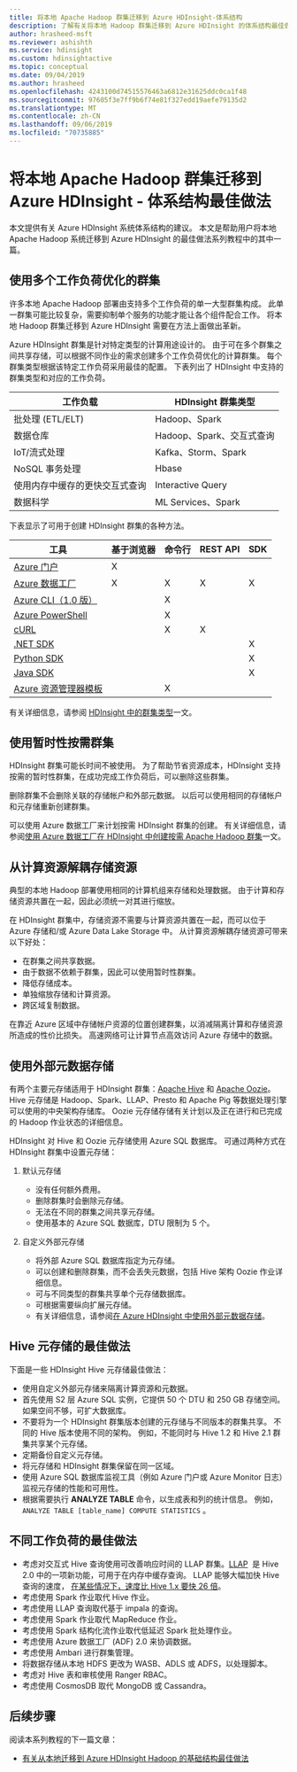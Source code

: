 ```yaml
---
title: 将本地 Apache Hadoop 群集迁移到 Azure HDInsight-体系结构
description: 了解有关将本地 Hadoop 群集迁移到 Azure HDInsight 的体系结构最佳做法。
author: hrasheed-msft
ms.reviewer: ashishth
ms.service: hdinsight
ms.custom: hdinsightactive
ms.topic: conceptual
ms.date: 09/04/2019
ms.author: hrasheed
ms.openlocfilehash: 4243100d74515576463a6812e31625ddc0ca1f48
ms.sourcegitcommit: 97605f3e7ff9b6f74e81f327edd19aefe79135d2
ms.translationtype: MT
ms.contentlocale: zh-CN
ms.lasthandoff: 09/06/2019
ms.locfileid: "70735885"
---
```

# <a name="migrate-on-premises-apache-hadoop-clusters-to-azure-hdinsight---architecture-best-practices"></a>将本地 Apache Hadoop 群集迁移到 Azure HDInsight - 体系结构最佳做法

本文提供有关 Azure HDInsight 系统体系结构的建议。 本文是帮助用户将本地 Apache Hadoop 系统迁移到 Azure HDInsight 的最佳做法系列教程中的其中一篇。

## <a name="use-multiple-workload-optimized-clusters"></a>使用多个工作负荷优化的群集

许多本地 Apache Hadoop 部署由支持多个工作负荷的单一大型群集构成。 此单一群集可能比较复杂，需要抑制单个服务的功能才能让各个组件配合工作。 将本地 Hadoop 群集迁移到 Azure HDInsight 需要在方法上面做出革新。

Azure HDInsight 群集是针对特定类型的计算用途设计的。 由于可在多个群集之间共享存储，可以根据不同作业的需求创建多个工作负荷优化的计算群集。 每个群集类型根据该特定工作负荷采用最佳的配置。 下表列出了 HDInsight 中支持的群集类型和对应的工作负荷。

|**工作负载**|**HDInsight 群集类型**|
|---|---|
|批处理 (ETL/ELT)|Hadoop、Spark|
|数据仓库|Hadoop、Spark、交互式查询|
|IoT/流式处理|Kafka、Storm、Spark|
|NoSQL 事务处理|Hbase|
|使用内存中缓存的更快交互式查询|Interactive Query|
|数据科学|ML Services、Spark|

下表显示了可用于创建 HDInsight 群集的各种方法。

|**工具**|**基于浏览器**|**命令行**|**REST API**|**SDK**|
|---|---|---|---|---|
|[Azure 门户](../hdinsight-hadoop-create-linux-clusters-portal.md)|X||||
|[Azure 数据工厂](../hdinsight-hadoop-create-linux-clusters-adf.md)|X|X|X|X|
|[Azure CLI（1.0 版）](../hdinsight-hadoop-create-linux-clusters-azure-cli.md)||X|||
|[Azure PowerShell](../hdinsight-hadoop-create-linux-clusters-azure-powershell.md)||X|||
|[cURL](../hdinsight-hadoop-create-linux-clusters-curl-rest.md)||X|X||
|[.NET SDK](../hdinsight-hadoop-create-linux-clusters-dotnet-sdk.md)||||X|
|[Python SDK](https://docs.microsoft.com/python/api/overview/azure/hdinsight?view=azure-python)||||X|
|[Java SDK](https://docs.microsoft.com/java/api/overview/azure/hdinsight?view=azure-java-stable)||||X|
|[Azure 资源管理器模板](../hdinsight-hadoop-create-linux-clusters-arm-templates.md)||X|||

有关详细信息，请参阅 [HDInsight 中的群集类型](../hadoop/apache-hadoop-introduction.md)一文。

## <a name="use-transient-on-demand-clusters"></a>使用暂时性按需群集

HDInsight 群集可能长时间不被使用。 为了帮助节省资源成本，HDInsight 支持按需的暂时性群集，在成功完成工作负荷后，可以删除这些群集。

删除群集不会删除关联的存储帐户和外部元数据。 以后可以使用相同的存储帐户和元存储重新创建群集。

可以使用 Azure 数据工厂来计划按需 HDInsight 群集的创建。 有关详细信息，请参阅[使用 Azure 数据工厂在 HDInsight 中创建按需 Apache Hadoop 群集](../hdinsight-hadoop-create-linux-clusters-adf.md)一文。

## <a name="decouple-storage-from-compute"></a>从计算资源解耦存储资源

典型的本地 Hadoop 部署使用相同的计算机组来存储和处理数据。 由于计算和存储资源共置在一起，因此必须统一对其进行缩放。

在 HDInsight 群集中，存储资源不需要与计算资源共置在一起，而可以位于 Azure 存储和/或 Azure Data Lake Storage 中。 从计算资源解耦存储资源可带来以下好处：

- 在群集之间共享数据。
- 由于数据不依赖于群集，因此可以使用暂时性群集。
- 降低存储成本。
- 单独缩放存储和计算资源。
- 跨区域复制数据。

在靠近 Azure 区域中存储帐户资源的位置创建群集，以消减隔离计算和存储资源所造成的性价比损失。 高速网络可让计算节点高效访问 Azure 存储中的数据。

## <a name="use-external-metadata-stores"></a>使用外部元数据存储


有两个主要元存储适用于 HDInsight 群集：[Apache Hive](https://hive.apache.org/) 和 [Apache Oozie](https://oozie.apache.org/)。 Hive 元存储是 Hadoop、Spark、LLAP、Presto 和 Apache Pig 等数据处理引擎可以使用的中央架构存储库。 Oozie 元存储存储有关计划以及正在进行和已完成的 Hadoop 作业状态的详细信息。


HDInsight 对 Hive 和 Oozie 元存储使用 Azure SQL 数据库。 可通过两种方式在 HDInsight 群集中设置元存储：

1. 默认元存储

    - 没有任何额外费用。
    - 删除群集时会删除元存储。
    - 无法在不同的群集之间共享元存储。
    - 使用基本的 Azure SQL 数据库，DTU 限制为 5 个。

1. 自定义外部元存储

    - 将外部 Azure SQL 数据库指定为元存储。
    - 可以创建和删除群集，而不会丢失元数据，包括 Hive 架构 Oozie 作业详细信息。
    - 可与不同类型的群集共享单个元存储数据库。
    - 可根据需要纵向扩展元存储。
    - 有关详细信息，请参阅[在 Azure HDInsight 中使用外部元数据存储](../hdinsight-use-external-metadata-stores.md)。

## <a name="best-practices-for-hive-metastore"></a>Hive 元存储的最佳做法

下面是一些 HDInsight Hive 元存储最佳做法：

- 使用自定义外部元存储来隔离计算资源和元数据。
- 首先使用 S2 层 Azure SQL 实例，它提供 50 个 DTU 和 250 GB 存储空间。 如果空间不够，可扩大数据库。
- 不要将为一个 HDInsight 群集版本创建的元存储与不同版本的群集共享。 不同的 Hive 版本使用不同的架构。 例如，不能同时与 Hive 1.2 和 Hive 2.1 群集共享某个元存储。
- 定期备份自定义元存储。
- 将元存储和 HDInsight 群集保留在同一区域。
- 使用 Azure SQL 数据库监视工具（例如 Azure 门户或 Azure Monitor 日志）监视元存储的性能和可用性。
- 根据需要执行 **ANALYZE TABLE** 命令，以生成表和列的统计信息。 例如， `ANALYZE TABLE [table_name] COMPUTE STATISTICS` 。

## <a name="best-practices-for-different-workloads"></a>不同工作负荷的最佳做法

- 考虑对交互式 Hive 查询使用可改善响应时间的 LLAP 群集。[LLAP](https://cwiki.apache.org/confluence/display/Hive/LLAP)  是 Hive 2.0 中的一项新功能，可用于在内存中缓存查询。 LLAP 能够大幅加快 Hive 查询的速度， [在某些情况下，速度比 Hive 1.x 要快 26 倍](https://hortonworks.com/blog/announcing-apache-hive-2-1-25x-faster-queries-much/)。
- 考虑使用 Spark 作业取代 Hive 作业。
- 考虑使用 LLAP 查询取代基于 impala 的查询。
- 考虑使用 Spark 作业取代 MapReduce 作业。
- 考虑使用 Spark 结构化流作业取代低延迟 Spark 批处理作业。
- 考虑使用 Azure 数据工厂 (ADF) 2.0 来协调数据。
- 考虑使用 Ambari 进行群集管理。
- 将数据存储从本地 HDFS 更改为 WASB、ADLS 或 ADFS，以处理脚本。
- 考虑对 Hive 表和审核使用 Ranger RBAC。
- 考虑使用 CosmosDB 取代 MongoDB 或 Cassandra。

## <a name="next-steps"></a>后续步骤

阅读本系列教程的下一篇文章：

- [有关从本地迁移到 Azure HDInsight Hadoop 的基础结构最佳做法](apache-hadoop-on-premises-migration-best-practices-infrastructure.md)
